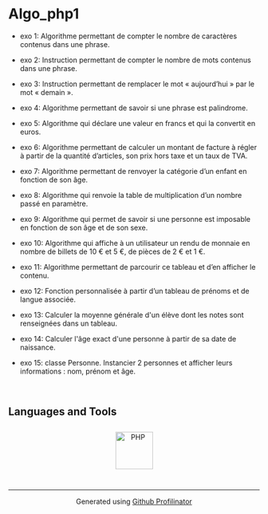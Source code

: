 # Algo_php1

- exo 1: Algorithme permettant de compter le nombre de caractères contenus dans une phrase.  
  

- exo 2: Instruction permettant de compter le nombre de mots
contenus dans une phrase.  
  

- exo 3: Instruction permettant de remplacer le mot
« aujourd’hui » par le mot « demain ».  
  

- exo 4: Algorithme permettant de savoir si une phrase est palindrome.  
  

- exo 5:  Algorithme qui déclare une valeur en francs et qui la convertit en euros.  
  

- exo 6:  Algorithme permettant de calculer un montant de facture à régler à partir de la quantité d’articles, son prix hors taxe et un taux de TVA.  
  

- exo 7:  Algorithme permettant de renvoyer la catégorie d’un enfant en fonction de son âge.  
  

- exo 8:  Algorithme qui renvoie la table de multiplication d’un nombre passé en paramètre.  
  

- exo 9:  Algorithme qui permet de savoir si une personne est imposable en fonction de son âge et de son sexe.  
  

- exo 10:  Algorithme  qui
affiche à un utilisateur un rendu de monnaie en nombre de billets de 10 € et 5 €, de pièces de 2 € et 1 €.  
  

- exo 11:  Algorithme permettant de parcourir ce
tableau et d’en afficher le contenu.  
  

- exo 12:  Fonction personnalisée à partir d’un tableau de prénoms et de langue associée.  
  

- exo 13: Calculer la moyenne générale d'un élève dont les notes sont renseignées dans un tableau.  
  

- exo 14: Calculer l'âge exact d'une personne à partir de sa date de naissance.  
  

- exo 15: classe Personne.
Instancier 2 personnes et afficher leurs informations : nom, prénom et âge.  
  
<br />

## Languages and Tools  
<div align="center">  
<a href="https://www.php.net/" target="_blank"><img style="margin: 10px" src="https://profilinator.rishav.dev/skills-assets/php-original.svg" alt="PHP" height="75" /></a>  
</div>


<br/>  

----
<div align="center">Generated using <a href="https://profilinator.rishav.dev/" target="_blank">Github Profilinator</a></div>
